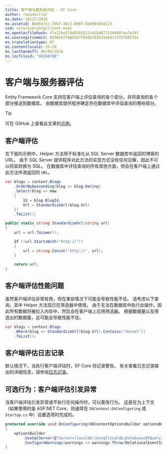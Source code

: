 ```yaml
---
title: 客户端与服务器评估 - EF Core
author: rowanmiller
ms.date: 10/27/2016
ms.assetid: 8b6697cc-7067-4dc2-8007-85d80503d123
uid: core/querying/client-eval
ms.openlocfilehash: 47e22be274d02b5221c638d07151d9607aa7e24f
ms.sourcegitcommit: 0d36e8ff0892b7f034b765b15e041f375f88579a
ms.translationtype: HT
ms.contentlocale: zh-CN
ms.lasthandoff: 09/09/2018
ms.locfileid: "44250798"
---
```

# <a name="client-vs-server-evaluation"></a>客户端与服务器评估

Entity Framework Core 支持在客户端上评估查询的各个部分，并将查询的各个部分推送到数据库。 由数据库提供程序确定将在数据库中评估查询的哪些部分。

> [!TIP]  
> 可在 GitHub 上查看此文章的[示例](https://github.com/aspnet/EntityFramework.Docs/tree/master/samples/core/Querying)。

## <a name="client-evaluation"></a>客户端评估

在下面的示例中，Helper 方法用于标准化从 SQL Server 数据库中返回的博客的 URL。 由于 SQL Server 提供程序对此方法的实现方式没有任何见解，因此不可以将其转换为 SQL。 在数据库中评估查询的所有其他方面，但会在客户端上通过此方法传递返回的 `URL`。

<!-- [!code-csharp[Main](samples/core/Querying/Querying/ClientEval/Sample.cs?highlight=6)] -->
``` csharp
var blogs = context.Blogs
    .OrderByDescending(blog => blog.Rating)
    .Select(blog => new
    {
        Id = blog.BlogId,
        Url = StandardizeUrl(blog.Url)
    })
    .ToList();
```

<!-- [!code-csharp[Main](samples/core/Querying/Querying/ClientEval/Sample.cs)] -->
``` csharp
public static string StandardizeUrl(string url)
{
    url = url.ToLower();

    if (!url.StartsWith("http://"))
    {
        url = string.Concat("http://", url);
    }

    return url;
}
```

## <a name="client-evaluation-performance-issues"></a>客户端评估性能问题

虽然客户端评估非常有用，但在某些情况下可能会导致性能不佳。 请考虑以下查询，其中 Helper 方法现已在筛选器中使用。 由于无法在数据库中执行此操作，因此所有数据将被拉入内存中，然后会在客户端上应用筛选器。 根据数据量以及筛选出的数据量，这可能会导致性能不佳。

<!-- [!code-csharp[Main](samples/core/Querying/Querying/ClientEval/Sample.cs)] -->
``` csharp
var blogs = context.Blogs
    .Where(blog => StandardizeUrl(blog.Url).Contains("dotnet"))
    .ToList();
```

## <a name="client-evaluation-logging"></a>客户端评估日志记录

默认情况下，当执行客户端评估时，EF Core 将记录警告。 有关查看日志记录输出的详细信息，请参阅[日志记录](../miscellaneous/logging.md)。 

## <a name="optional-behavior-throw-an-exception-for-client-evaluation"></a>可选行为：客户端评估引发异常

当客户端评估引发异常或不执行任何操作时，可以更改行为。 这是在为上下文（如果使用的是 ASP.NET Core，则通常在 `DbContext.OnConfiguring` 或 `Startup.cs` 中）设置选项时完成的。

<!-- [!code-csharp[Main](samples/core/Querying/Querying/ClientEval/ThrowOnClientEval/BloggingContext.cs?highlight=5)] -->
``` csharp
protected override void OnConfiguring(DbContextOptionsBuilder optionsBuilder)
{
    optionsBuilder
        .UseSqlServer(@"Server=(localdb)\mssqllocaldb;Database=EFQuerying;Trusted_Connection=True;")
        .ConfigureWarnings(warnings => warnings.Throw(RelationalEventId.QueryClientEvaluationWarning));
}
```
